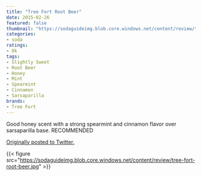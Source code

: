 ```yaml
---
title: "Tree Fort Root Beer"
date: 2015-02-26
featured: false
thumbnail: "https://sodaguideimg.blob.core.windows.net/content/review/thumbs/tree-fort-root-beer.jpg"
categories:
- soda
ratings:
- Ok
tags:
- Slightly Sweet
- Root Beer
- Honey
- Mint
- Spearmint
- Cinnamon
- Sarsaparilla
brands:
- Tree Fort
---
```


Good honey scent with a strong spearmint and cinnamon flavor over sarsaparilla base. RECOMMENDED

[Originally posted to Twitter.](https://twitter.com/Cavorter/status/571095365451001856)

{{< figure src="https://sodaguideimg.blob.core.windows.net/content/review/tree-fort-root-beer.jpg" >}}
